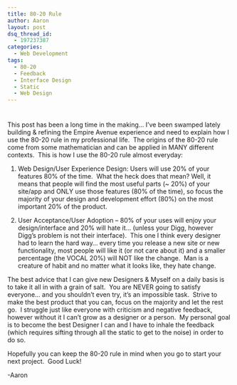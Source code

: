 ```yaml
---
title: 80-20 Rule
author: Aaron
layout: post
dsq_thread_id:
  - 197237387
categories:
  - Web Development
tags:
  - 80-20
  - Feedback
  - Interface Design
  - Static
  - Web Design
---
```

# 

This post has been a long time in the making… I’ve been swamped lately building & refining the Empire Avenue experience and need to explain how I use the 80-20 rule in my professional life.  The origins of the 80-20 rule come from some mathematician and can be applied in MANY different contexts.  This is how I use the 80-20 rule almost everyday:

1) Web Design/User Experience Design: Users will use 20% of your features 80% of the time.  What the heck does that mean? Well, it means that people will find the most useful parts (~ 20%) of your site/app and ONLY use those features (80% of the time), so focus the majority of your design and development effort (80%) on the most important 20% of the product.

2) User Acceptance/User Adoption – 80% of your uses will enjoy your design/interface and 20% will hate it… (unless your Digg, however Digg’s problem is not their interface).  This one I think every designer had to learn the hard way… every time you release a new site or new functionality, most people will like it (or not care about it) and a smaller percentage (the VOCAL 20%) will NOT like the change.  Man is a creature of habit and no matter what it looks like, they hate change.

The best advice that I can give new Designers & Myself on a daily basis is to take it all in with a grain of salt.  You are NEVER going to satisfy everyone… and you shouldn’t even try, it’s an impossible task.  Strive to make the best product that you can, focus on the majority and let the rest go.  I struggle just like everyone with criticism and negative feedback, however without it I can’t grow as a designer or a person.  My personal goal is to become the best Designer I can and I have to inhale the feedback (which requires sifting through all the static to get to the noise) in order to do so.

Hopefully you can keep the 80-20 rule in mind when you go to start your next project.  Good Luck!

-Aaron